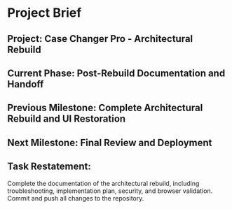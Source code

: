 # Project Brief

## Project: Case Changer Pro - Architectural Rebuild

## Current Phase: Post-Rebuild Documentation and Handoff

## Previous Milestone: Complete Architectural Rebuild and UI Restoration

## Next Milestone: Final Review and Deployment

## Task Restatement:
Complete the documentation of the architectural rebuild, including troubleshooting, implementation plan, security, and browser validation. Commit and push all changes to the repository.

